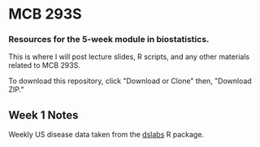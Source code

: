 # MCB 293S
### Resources for the 5-week module in biostatistics.

This is where I will post lecture slides, R scripts, and any other materials related to MCB 293S.

To download this repository, click "Download or Clone" then, "Download ZIP."

## Week 1 Notes
Weekly US disease data taken from the [dslabs](https://cran.r-project.org/web/packages/dslabs/index.html) R package.
